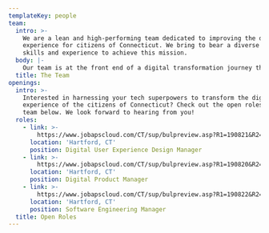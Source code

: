 ```yaml
---
templateKey: people
team:
  intro: >-
    We are a lean and high-performing team dedicated to improving the digital
    experience for citizens of Connecticut. We bring to bear a diverse set of
    skills and experience to achieve this mission.    
  body: |-
    Our team is at the front end of a digital transformation journey that seeks to make it simple and easy to interact with the government. We are curious, supportive and driven in our efforts to solve complex problems that yield smart user-centered digital services.
  title: The Team
openings:
  intro: >-
    Interested in harnessing your tech superpowers to transform the digital
    experience of the citizens of Connecticut? Check out the open roles on our
    team below. We look forward to hearing from you!
  roles:
    - link: >-
        https://www.jobapscloud.com/CT/sup/bulpreview.asp?R1=190821&R2=0415VR&R3=001
      location: 'Hartford, CT'
      position: Digital User Experience Design Manager
    - link: >-
        https://www.jobapscloud.com/CT/sup/bulpreview.asp?R1=190820&R2=0415VR&R3=001
      location: 'Hartford, CT'
      position: Digital Product Manager
    - link: >-
        https://www.jobapscloud.com/CT/sup/bulpreview.asp?R1=190822&R2=0415VR&R3=001
      location: 'Hartford, CT'
      position: Software Engineering Manager
  title: Open Roles
---
```


